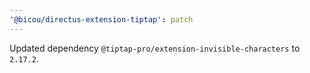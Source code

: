 ```yaml
---
'@bicou/directus-extension-tiptap': patch
---
```


Updated dependency `@tiptap-pro/extension-invisible-characters` to `2.17.2`.
